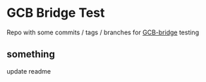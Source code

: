 # GCB Bridge Test
Repo with some commits / tags / branches for [GCB-bridge](https://github.com/NeoJRotary/GCB-bridge) testing

## something
update readme